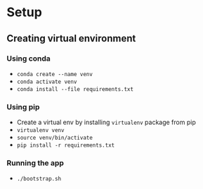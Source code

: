 # Setup

## Creating virtual environment

### Using conda
- `conda create --name venv`
- `conda activate venv`
- `conda install --file requirements.txt`

### Using pip
- Create a virtual env by installing `virtualenv` package from pip
- `virtualenv venv` 
- `source venv/bin/activate`
- `pip install -r requirements.txt`

### Running the app
- `./bootstrap.sh`
 

